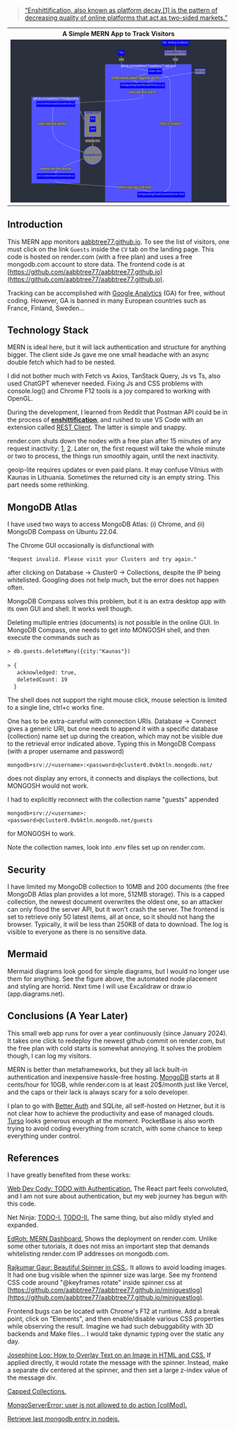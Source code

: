 > [“Enshittification, also known as platform decay,[1] is the pattern of decreasing quality of online platforms that act as two-sided markets.”](https://en.wikipedia.org/wiki/Enshittification)<br>

<table align="center">
    <tr>
    <th align="center"> A Simple MERN App to Track Visitors</th>
    </tr>
    <tr>
    <td>
    <img src="./mermaid/mermaid-diagram-2023-12-18-190827.png"  alt="Guestlog implementation." width="100%" >
    </td>
    </tr>
</table>

## Introduction

This MERN app monitors [aabbtree77.github.io](https://aabbtree77.github.io/). To see the list of visitors, one must click on the link `Guests` inside the `CV` tab on the landing page. This code is hosted on render.com (with a free plan) and uses a free mongodb.com account to store data. The frontend code is at [https://github.com/aabbtree77/aabbtree77.github.io](https://github.com/aabbtree77/aabbtree77.github.io). 

Tracking can be accomplished with [Google Analytics](https://en.wikipedia.org/wiki/Google_Analytics) (GA) for free, without coding. However, GA is banned in many European countries such as France, Finland, Sweden...

## Technology Stack

MERN is ideal here, but it will lack authentication and structure for anything bigger. The client side Js gave me one small headache with an async double fetch which had to be nested. 

I did not bother much with Fetch vs Axios, TanStack Query, Js vs Ts, also used ChatGPT whenever needed. Fixing Js and CSS problems with console.log() and Chrome F12 tools is a joy compared to working with OpenGL.

During the development, I learned from Reddit that Postman API could be in the process of **[enshittification](https://www.reddit.com/r/webdev/comments/16tq1eh/now_that_postman_sucks_is_there_a_good_alternative/)**, and rushed to use VS Code with an extension called [REST Client](https://marketplace.visualstudio.com/items?itemName=humao.rest-client). The latter is simple and snappy.

render.com shuts down the nodes with a free plan after 15 minutes of any request inactivity: [1](https://community.render.com/t/cold-boot-start-of-the-server-for-first-request/15911), [2](https://docs.render.com/docs/free). Later on, the first request will take the whole minute or two to process, the things run smoothly again, until the next inactivity.

geoip-lite requires updates or even paid plans. It may confuse Vilnius with Kaunas in Lithuania. Sometimes the returned city is an empty string. This part needs some rethinking.

## MongoDB Atlas

I have used two ways to access MongoDB Atlas: (i) Chrome, and (ii) MongoDB Compass on Ubuntu 22.04.   

The Chrome GUI occasionally is disfunctional with 

```
"Request invalid. Please visit your Clusters and try again."
```

after clicking on Database -> Cluster0 -> Collections, despite the IP being whitelisted. Googling does not help much, but the error does not happen often.

MongoDB Compass solves this problem, but it is an extra desktop app with its own GUI and shell. It works well though.

Deleting multiple entries (documents) is not possible in the online GUI. In MongoDB Compass, one needs to get into MONGOSH shell, and then execute the commands such as

```
> db.guests.deleteMany({city:"Kaunas"})

> {
   acknowledged: true,
   deletedCount: 19
  }
```

The shell does not support the right mouse click, mouse selection is limited to a single line, ctrl+c works fine. 

One has to be extra-careful with connection URIs. Database -> Connect gives a generic URI, but one needs to append it with a specific database (collection) name set up during the creation, which may not be visible due to the retrieval error indicated above. Typing this in MongoDB Compass (with a proper username and password)

```
mongodb+srv://<username>:<password>@cluster0.0vbktln.mongodb.net/
```

does not display any errors, it connects and displays the collections, but MONGOSH would not work. 

I had to explicitly reconnect with the collection name "guests" appended

```
mongodb+srv://<username>:<password>@cluster0.0vbktln.mongodb.net/guests
```

for MONGOSH to work. 

Note the collection names, look into .env files set up on render.com.

## Security

I have limited my MongoDB collection to 10MB and 200 documents (the free MongoDB Atlas plan provides a lot more, 512MB storage). This is a capped collection, the newest document overwrites the oldest one, so an attacker can only flood the server API, but it won't crash the server. The frontend is set to retrieve only 50 latest items, all at once, so it should not hang the browser. Typically, it will be less than 250KB of data to download. The log is visible to everyone as there is no sensitive data.

## Mermaid

Mermaid diagrams look good for simple diagrams, but I would no longer use them for anything. See the figure above, the automated node placement and styling are horrid. Next time I will use Excalidraw or draw.io (app.diagrams.net).

## Conclusions (A Year Later)

This small web app runs for over a year continuously (since January 2024). It takes one click to redeploy the newest github commit on render.com, but the free plan with cold starts is somewhat annoying. It solves the problem though, I can log my visitors. 

MERN is better than metaframeworks, but they all lack built-in authentication and inexpensive hassle-free hosting. [MongoDB](https://www.mongodb.com/pricing) starts at 8 cents/hour for 10GB, while render.com is at least 20$/month just like Vercel, and the caps or their lack is always scary for a solo developer. 

I plan to go with [Better Auth](https://www.better-auth.com/) and SQLite, all self-hosted on Hetzner, but it is not clear how to achieve the productivity and ease of managed clouds. [Turso](https://turso.tech/pricing) looks generous enough at the moment. PocketBase is also worth trying to avoid coding everything from scratch, with some chance to keep everything under control.

## References

I have greatly benefited from these works:

[Web Dev Cody: TODO with Authentication.](https://www.youtube.com/watch?v=oJBu2k7OEk8) The React part feels convoluted, and I am not sure about authentication, but my web journey has begun with this code.

Net Ninja: [TODO-I](https://www.youtube.com/watch?v=98BzS5Oz5E4&t=2s), [TODO-II.](https://www.youtube.com/watch?v=WsRBmwNkv3Q&t=1s) The same thing, but also mildly styled and expanded.

[EdRoh: MERN Dashboard.](https://youtu.be/0cPCMIuDk2I?t=24251) Shows the deployment on render.com. Unlike some other tutorials, it does not miss an important step that demands whitelisting render.com IP addresses on mongodb.com.

[Rajkumar Gaur: Beautiful Spinner in CSS.](https://medium.com/nerd-for-tech/beautiful-spinner-in-css-bce7a348f50f). It allows to avoid loading images. It had one bug visible when the spinner size was large. See my frontend CSS code around "@keyframes rotate" inside spinner.css at [https://github.com/aabbtree77/aabbtree77.github.io/miniguestlog](https://github.com/aabbtree77/aabbtree77.github.io/miniguestlog). 

Frontend bugs can be located with Chrome's F12 at runtime. Add a break point, click on "Elements", and then enable/disable various CSS properties while observing the result. Imagine we had such debuggability with 3D backends and Make files... I would take dynamic typing over the static any day.

[Josephine Loo: How to Overlay Text on an Image in HTML and CSS.](https://www.bannerbear.com/blog/how-to-overlay-text-on-an-image-in-html-and-css/) If applied directly, it would rotate the message with the spinner. Instead, make a separate div centered at the spinner, and then set a large z-index value of the message div.

[Capped Collections.](https://www.mongodb.com/docs/manual/core/capped-collections/)

[MongoServerError: user is not allowed to do action [collMod].](https://stackoverflow.com/questions/77071661/user-is-not-allowed-to-do-action-collmod-on-db-name-collection-name)

[Retrieve last mongodb entry in nodejs.](https://stackoverflow.com/questions/40769907/retrieve-last-mongodb-entry-in-nodejs)
 
